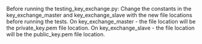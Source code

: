 Before running the testing_key_exchange.py:
  Change the constants in the key_exchange_master and key_exchange_slave with the new file locations before running the tests.
  On key_exchange_master - the file location will be the private_key.pem file location.
  On key_exchange_slave - the file location will be the public_key.pem file location.
